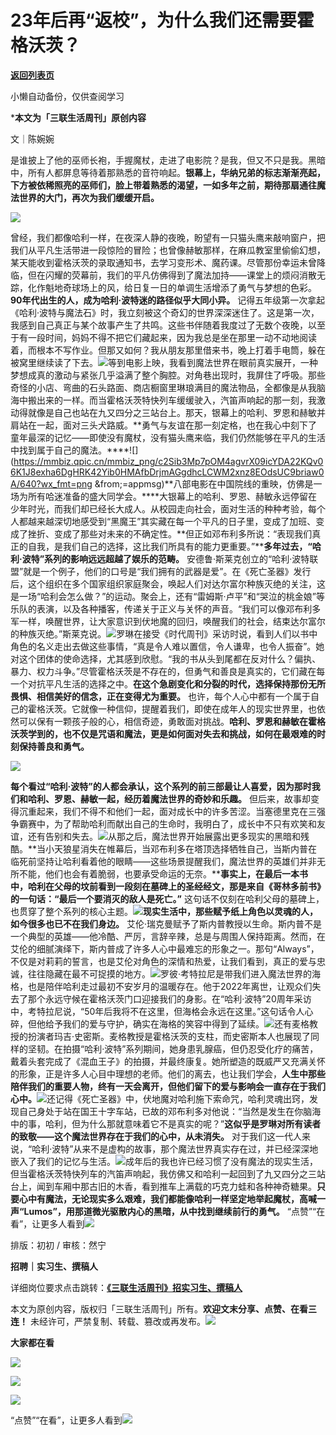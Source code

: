 # 23年后再“返校”，为什么我们还需要霍格沃茨？

[**返回列表页**](/gzh/三联生活周刊)

小懒自动备份，仅供查阅学习

***本文为「三联生活周刊」原创内容**

文｜陈婉婉

是谁披上了他的巫师长袍，手握魔杖，走进了电影院？是我，但又不只是我。黑暗中，所有人都屏息等待着那熟悉的音符响起。**银幕上，华纳兄弟的标志渐渐亮起，下方被依稀照亮的巫师们，脸上带着熟悉的渴望，一如多年之前，期待那扇通往魔法世界的大门，再次为我们缓缓开启。**

![](https://mmbiz.qpic.cn/mmbiz_gif/c2Sib3Mp7pOM4agvrX09icYDA22KQv06K18bJib4cMQ2dn47sic1Tknf4DhSIic2m3w0RypuxGCKCFm70FDaVyIeCsg/640?wx_fmt=gif&from;=appmsg)

曾经，我们都像哈利一样，在夜深人静的夜晚，盼望有一只猫头鹰来敲响窗户，把我们从平凡生活带进一段惊险的冒险；也曾像赫敏那样，在麻瓜教室里偷偷幻想，某天能收到霍格沃茨的录取通知书，去学习变形术、魔药课。尽管那份幸运未曾降临，但在闪耀的荧幕前，我们的平凡仿佛得到了魔法加持——课堂上的烦闷消散无踪，化作魁地奇球场上的风，给日复一日的单调生活增添了勇气与梦想的色彩。**90年代出生的人，成为哈利·波特迷的路径似乎大同小异。**
记得五年级第一次拿起《哈利·波特与魔法石》时，我立刻被这个奇幻的世界深深迷住了。这是第一次，我感到自己真正与某个故事产生了共鸣。这些书伴随着我度过了无数个夜晚，以至于有一段时间，妈妈不得不把它们藏起来，因为我总是坐在那里一动不动地阅读着，而根本不写作业。但那又如何？我从朋友那里借来书，晚上打着手电筒，躲在被窝里继续读了下去。![](https://mmbiz.qpic.cn/mmbiz_png/c2Sib3Mp7pOM4agvrX09icYDA22KQv06K1D0lXnoEWUC5AQSQW5rs4icWKCNBaprb2LwoMTGSacxYibIz2ES6B2nibQ/640?wx_fmt=png&from;=appmsg)等到电影上映，我看到魔法世界在眼前真实展开，一种梦想成真的激动与紧张几乎溢满了整个胸腔。对角巷出现时，我屏住了呼吸。那些奇怪的小店、弯曲的石头路面、商店橱窗里琳琅满目的魔法物品，全都像是从我脑海中搬出来的一样。而当霍格沃茨特快列车缓缓驶入，汽笛声响起的那一刻，我激动得就像是自己也站在九又四分之三站台上。那天，银幕上的哈利、罗恩和赫敏并肩站在一起，面对三头犬路威。**勇气与友谊在那一刻定格，也在我心中刻下了童年最深的记忆——即使没有魔杖，没有猫头鹰来临，我们仍然能够在平凡的生活中找到属于自己的魔法。****![](https://mmbiz.qpic.cn/mmbiz_png/c2Sib3Mp7pOM4agvrX09icYDA22KQv06K1J8exha6DgHRK42Yib0HMAfbDrjmAGgdhcLCWM2xnz8EOdsUC9briaw0A/640?wx_fmt=png
&from;=appmsg)**八部电影在中国院线的重映，仿佛是一场为所有哈迷准备的盛大同学会。****大银幕上的哈利、罗恩、赫敏永远停留在少年时光，而我们却已经长大成人。从校园走向社会，面对生活的种种考验，每个人都越来越深切地感受到“黑魔王”其实藏在每一个平凡的日子里，变成了加班、变成了挫折、变成了那些对未来的不确定性。**但正如邓布利多所说：“表现我们真正的自我，是我们自己的选择，这比我们所具有的能力更重要。”****多年过去，“哈利·波特”系列的影响远远超越了娱乐的范畴。**
安德鲁·斯莱克创立的“哈利·波特联盟”就是一个例子，他们的口号是“我们拥有的武器是爱”。在《死亡圣器》发行后，这个组织在多个国家组织家庭聚会，唤起人们对达尔富尔种族灭绝的关注，这是一场“哈利会怎么做？”的运动。聚会上，还有“雷姆斯·卢平”和“哭泣的桃金娘”等乐队的表演，以及各种播客，传递关于正义与关怀的声音。“我们可以像邓布利多军一样，唤醒世界，让大家意识到伏地魔的回归，唤醒我们的社会，结束达尔富尔的种族灭绝。”斯莱克说。![](https://mmbiz.qpic.cn/mmbiz_png/c2Sib3Mp7pOM4agvrX09icYDA22KQv06K1eId54pH3ziaq7FMW2FbOmdBVFuoiaib1njfcjnyPZc1L7t3u4O59ggxNw/640?wx_fmt=png&from;=appmsg)罗琳在接受《时代周刊》采访时说，看到人们以书中角色的名义走出去做这些事情，“真是令人难以置信，令人谦卑，也令人振奋”。她对这个团体的使命选择，尤其感到欣慰。“我的书从头到尾都在反对什么？偏执、暴力、权力斗争。”尽管霍格沃茨是不存在的，但勇气和善良是真实的，它们藏在每一个对抗平凡生活的选择之中。**在这个急剧变化和分裂的时代，选择保持那份无所畏惧、相信美好的信念，正在变得尤为重要。**
也许，每个人心中都有一个属于自己的霍格沃茨。它就像一种信仰，提醒着我们，即使在成年人的现实世界里，也依然可以保有一颗孩子般的心，相信奇迹，勇敢面对挑战。**哈利、罗恩和赫敏在霍格沃茨学到的，也不仅是咒语和魔法，更是如何面对失去和挑战，如何在最艰难的时刻保持善良和勇气。**

![](https://mmbiz.qpic.cn/mmbiz_jpg/c2Sib3Mp7pOM4agvrX09icYDA22KQv06K1nibhOz7UBpVsKpNkicKUXOZicfMGmm0DsWD4OV1usliabibUJnwfxvuyrKA/640?wx_fmt=jpeg&from;=appmsg)

**每个看过“哈利·波特”的人都会承认，这个系列的前三部最让人喜爱，因为那时我们和哈利、罗恩、赫敏一起，经历着魔法世界的奇妙和乐趣。**
但后来，故事却变得沉重起来，我们不得不和他们一起，面对成长中的许多苦涩。当塞德里克在三强争霸赛中，为了帮助哈利而献出自己的生命时，我明白了，成长中不只有欢笑和友谊，还有告别和失去。![](https://mmbiz.qpic.cn/mmbiz_png/c2Sib3Mp7pOMkO3r2XPu8Zy5nu2INRbltBniaVe6MumFxA7ogPia5h57RyNl4HIB4ictQVpfeiaIcg9kuqYWmOlBiaBA/640?wx_fmt=other&tp;=webp&wxfrom;=5&wx;_lazy=1&wx;_co=1)从那之后，魔法世界开始展露出更多现实的黑暗和残酷。**当小天狼星消失在帷幕后，当邓布利多在塔顶选择牺牲自己，当斯内普在临死前坚持让哈利看着他的眼睛——这些场景提醒我们，魔法世界的英雄们并非无所不能，他们也会有着脆弱，也要承受命运的无奈。****事实上，在最后一本书中，哈利在父母的坟前看到一段刻在墓碑上的圣经经文，那是来自《哥林多前书》的一句话：“最后一个要消灭的敌人是死亡。”**
这句话不仅刻在哈利父母的墓碑上，也贯穿了整个系列的核心主题。![](https://mmbiz.qpic.cn/mmbiz_jpg/c2Sib3Mp7pOM4agvrX09icYDA22KQv06K1I9RlnpZpfnFcB9jtpkIIHquFcqK35l2jJamuIwiaFzHJBibRiaFdR43GA/640?wx_fmt=jpeg&from;=appmsg)**现实生活中，那些赋予纸上角色以灵魂的人，如今很多也已不在我们身边。**
艾伦·瑞克曼赋予了斯内普教授以生命。斯内普不是一个典型的英雄——他冷酷、严厉，言辞辛辣，总是与周围人保持距离。然而，在艾伦的细腻演绎下，斯内普成了许多人心中最难忘的形象之一。那句“Always”，不仅是对莉莉的誓言，也是艾伦对角色的深情和热爱，让我们看到，真正的爱与忠诚，往往隐藏在最不可捉摸的地方。![](https://mmbiz.qpic.cn/mmbiz_gif/c2Sib3Mp7pOMWP94icwfRZyd1kzFw4J9v8Tu3tVwTeogTWW8WUbv2ic7iaVokiaXSeOWeOKDUKicza7XXUv5riaeqs21g/640?wx_fmt=gif&tp;=webp&wxfrom;=5&wx;_lazy=1)罗彼·考特拉尼是带我们进入魔法世界的海格，也是陪伴哈利走过最初不安岁月的温暖存在。他于2022年离世，让观众们失去了那个永远守候在霍格沃茨门口迎接我们的身影。在“哈利·波特”20周年采访中，考特拉尼说，“50年后我将不在这里，但海格会永远在这里。”这句话令人心碎，但他给予我们的爱与守护，确实在海格的笑容中得到了延续。![](https://mmbiz.qpic.cn/mmbiz_gif/lmhx2WzuPr2xB74g4mzicIDShGKKWZ9dgwibsfoSjB8RADDKsXvIddcbmwuiboicqmPrgFjPOnTiaR8BWtuP8Nsqz7A/640?wx_fmt=gif&tp;=webp&wxfrom;=5&wx;_lazy=1)还有麦格教授的扮演者玛吉·史密斯。麦格教授是霍格沃茨的支柱，而史密斯本人也展现了同样的坚韧。在拍摄“哈利·波特”系列期间，她身患乳腺癌，但仍忍受化疗的痛苦，戴着头套完成了《混血王子》的拍摄，并最终康复。她所塑造的既威严又充满关怀的形象，正是许多人心目中理想的老师。他们的离去，也让我们学会，**人生中那些陪伴我们的重要人物，终有一天会离开，但他们留下的爱与影响会一直存在于我们心中。**![](https://mmbiz.qpic.cn/sz_mmbiz_gif/eEGaHAIFFJ5MZscf0cnSdlcE6RvFP6K4LqkZiaadoictPpeHiaSgG0jZ8QD07qYQJevNWWeXog8Pia41ib5Bm0ticGhQ/640?wx_fmt=gif&from;=appmsg&tp;=webp&wxfrom;=5&wx;_lazy=1&wx;_co=1)还记得《死亡圣器》中，伏地魔对哈利施下索命咒，哈利灵魂出窍，发现自己身处于站在国王十字车站，已故的邓布利多对他说：“当然是发生在你脑海中的事，哈利，但为什么那就意味着它不是真实的呢？”**这似乎是罗琳对所有读者的致敬——这个魔法世界存在于我们的心中，从未消失。**
对于我们这一代人来说，“哈利·波特”从来不是虚构的故事，那个魔法世界真实存在过，并已经深深地嵌入了我们的记忆与生活。![](https://mmbiz.qpic.cn/mmbiz_gif/ibte5YjUeeRXdRxLDJUaAVGg1JLoZaXLweuvXL3DrDbQSjbdnYuQBC6ibXwdUhZDk9tibRYkDwvTABBqpRm1r0sYA/640?wx_fmt=gif&from;=appmsg&tp;=wxpic&wxfrom;=5&wx;_lazy=1)成年后的我也许已经习惯了没有魔法的现实生活，但当霍格沃茨特快列车的汽笛声响起，我仿佛又和哈利一起回到了九又四分之三站台上，闻到车厢中那古旧的木香，看到推车上满载的巧克力蛙和各种神奇糖果。**只要心中有魔法，无论现实多么艰难，我们都能像哈利一样坚定地举起魔杖，高喊一声“Lumos”，用那道微光驱散内心的黑暗，从中找到继续前行的勇气。**
“点赞”“在看”，让更多人看到![](https://mmbiz.qpic.cn/mmbiz_gif/c2Sib3Mp7pON9hkSZwdTibRHNZSMPyiapUCHJwlyoZVBC3SfmPmF0VKjkm3NiaToQloHFJ6icyicqZnqgXp6pSQJt5gg/640?wx_fmt=gif&from;=appmsg&wxfrom;=5&wx;_lazy=1&tp;=wxpic)  
  
  
  
  
  

排版：初初 / 审核：然宁

  
**招聘｜实习生、撰稿人**  

详细岗位要求点击跳转：[**《三联生活周刊》招实习生、撰稿人**](http://mp.weixin.qq.com/s?__biz=MTc5MTU3NTYyMQ==&mid=2651136871&idx=3&sn=f1c0777fe9d31881e5dfca68ebc2937f&chksm=5907324d6e70bb5b3546dfe1c7b31b5fe05664bebbf36356ba9a1a352e0678444cad62875ad4&scene=21#wechat_redirect)

本文为原创内容，版权归「三联生活周刊」所有。**欢迎文末分享、点赞、在看三连！**
未经许可，严禁复制、转载、篡改或再发布。![](https://mmbiz.qpic.cn/sz_mmbiz_png/Gg7Qtoh7Aic9ZTmAdCc80b4nD7xicgPt863QWU7oNswDx19XrjfTtSl8QwatY2EEZGuNd1WRRiapDZjcDhTnNYmBg/640?wx_fmt=other&wxfrom;=5&wx;_lazy=1&wx;_co=1&retryload;=1&tp;=webp)

**大家都在看**

  

[![](https://mmbiz.qpic.cn/mmbiz_jpg/c2Sib3Mp7pOPGnnt69K3bDwje3ed26SM4E8x7DdF9yPXlZ73j7asWY8McicB4xhdVDws907cTZ9HkYw4XybUx8iaA/640?wx_fmt=jpeg&wxfrom;=5&wx;_lazy=1&wx;_co=1&tp;=wxpic)](http://mp.weixin.qq.com/s?__biz=MTc5MTU3NTYyMQ==&mid=2651450109&idx=1&sn=ca93e43a5571184e4be9a09fb909502b&chksm=590bfbd76e7c72c1475974db6fe1cb67c9068e04cb95b845f62b7f2d7faebd9f24f189c6a19c&scene=21#wechat_redirect)

  

![](https://mmbiz.qpic.cn/sz_mmbiz_png/Gg7Qtoh7Aic9ZTmAdCc80b4nD7xicgPt86k1kgpU51hWCHjV92ryhVW35PLCvLhxLw9XDhXjgeDyZhHSx5EbRcfg/640?wx_fmt=other&wxfrom;=5&wx;_lazy=1&wx;_co=1&retryload;=1&tp;=webp)

  
[![](https://mmbiz.qpic.cn/mmbiz_jpg/c2Sib3Mp7pONuwrdetOsWUZLdDE1J39mLibBBe0vPzCKS1topq8p9JgG9O86KDCNS3SZl7Paa1d80gvHIBg9C0cw/640?wx_fmt=jpeg&from;=appmsg&wxfrom;=5&wx;_lazy=1&wx;_co=1&tp;=wxpic)]()  
  
“点赞”“在看”，让更多人看到![](https://mmbiz.qpic.cn/mmbiz_gif/c2Sib3Mp7pON9hkSZwdTibRHNZSMPyiapUCHJwlyoZVBC3SfmPmF0VKjkm3NiaToQloHFJ6icyicqZnqgXp6pSQJt5gg/640?wx_fmt=gif&from;=appmsg&wxfrom;=5&wx;_lazy=1&tp;=wxpic)

